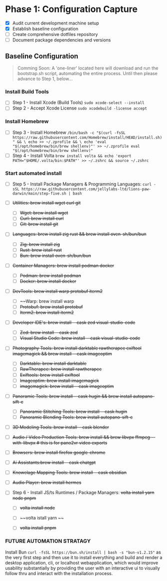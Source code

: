 Phase 1: Configuration Capture
==============================
- [x] Audit current development machine setup
- [x] Establish baseline configuration
- [ ] Create comprehensive dotfiles repository
- [ ] Document package dependencies and versions
## Baseline Configuration
> Comming Soon: A 'one-liner' located here will download and run the bootstrap.sh script, automating the entire process. Until then please advance to Step 1, below...
### Install Build Tools
- [ ] Step 1 - Install Xcode (Build Tools)
`sudo xcode-select --install`
- [ ] Step 2 - Accept Xcode License
`sudo xcodebuild -license accept`
### Install Homebrew
- [ ] Step 3 - Install Homebrew
  `/bin/bash -c "$(curl -fsSL https://raw.githubusercontent.com/Homebrew/install/HEAD/install.sh)" && \
      echo >> ~/.zprofile && \
      echo 'eval "$(/opt/homebrew/bin/brew shellenv)"' >> ~/.zprofile eval "$(/opt/homebrew/bin/brew shellenv)"`
- [ ] Step 4 - Install Volta
  `brew install volta && echo 'export PATH="$HOME/.volta/bin:$PATH"' >> ~/.zshrc && source ~/.zshrc`
### Start automated install
- [ ] Step 5 - Install Package Managers & Programming Languages:
`curl -sSL https://raw.githubusercontent.com/jellylabs-ltd/lions-paw-darwin/main/step-five.sh | bash`

- [ ] ~~Utilities: brew install wget curl git~~
  - [ ] ~~Wget: brew install wget~~
  - [ ] ~~Curl: brew install curl~~
  - [ ] ~~Git: brew install git~~
- [ ] ~~Languages: brew install zig rust && brew install oven-sh/bun/bun~~
  - [ ] ~~Zig: brew install zig~~
  - [ ] ~~Rust: brew istall rust~~
  - [ ] ~~Bun: brew install oven-sh/bun/bun~~
- [ ] ~~Container Managers: brew install podman docker~~
  - [ ] ~~Podman: brew install podman~~
  - [ ] ~~Docker: brew install docker~~
- [ ] ~~DevTools: brew install warp protobuf iterm2~~
  - [ ] ~~Warp: brew install warp
  - [ ] ~~Protobuf: brew install protobuf~~
  - [ ] ~~Iterm2: brew install iterm2~~
- [ ] ~~Developer IDE's: brew install --cask zed visual-studio-code~~
  - [ ] ~~Zed: brew install --cask zed~~
  - [ ] ~~Visual Studio Code: brew install --cask visual-studio-code~~
- [ ] ~~Photography Tools: brew install darktable rawtherapee exiftool imagemagick && brew install --cask imageoptim~~
  - [ ] ~~Darktable: brew install darktable~~
  - [ ] ~~RawTherapee: brew install rawtherapee~~
  - [ ] ~~Exiftools: brew install exiftool~~
  - [ ] ~~Imageoptim: brew install imagemagick~~
  - [ ] ~~imagemagick: brew install --cask imageoptim~~
- [ ] ~~Panoramic Tools: brew install --cask hugin && brew install autopano-sift-c~~
  - [ ] ~~Panoramic Stitching Tools: brew install --cask hugin~~
  - [ ] ~~Panoramic Blending Tools: brew install autopano-sift-c~~
- [ ] ~~3D Modeling Tools: brew install --cask blender~~
- [ ] ~~Audio / Video Production Tools: brew install && brew libvpx ffmpeg --with-libvpx # this is for pano2vr video exports~~
- [ ] ~~Browsers: brew install firefox google-chrome~~
- [ ] ~~Ai Assistants:brew install --cask chatgpt~~
- [ ] ~~Knowelage Mapping Tools: brew install --cask obsidian~~
- [ ] ~~Audio Player: brew install hermes~~

- [ ] Step 6 - Install JS/ts Runtimes / Package Managers: ~~volta install yarn node pnpm~~
  - [ ] ~~volta install node~~
  - [ ] ~~volta istall yarn ~~
  - [ ] ~~volta install pnpm~~


### FUTURE AUTOMATION STRATAGY
Install Bun `curl -fsSL https://bun.sh/install | bash -s "bun-v1.2.15"` as the very first step and then use it to install everything and build and render a desktop application, cli, or localhost webapplication, which would improve usability substantially by providing the user with an interactive ui to visually follow thru and interact with the installation process.

